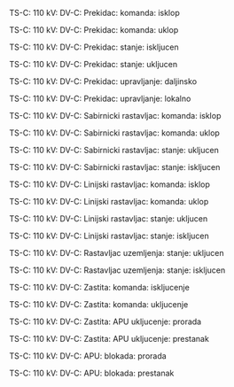 TS-C: 110 kV: DV-C: Prekidac: komanda: isklop

TS-C: 110 kV: DV-C: Prekidac: komanda: uklop

TS-C: 110 kV: DV-C: Prekidac: stanje: iskljucen

TS-C: 110 kV: DV-C: Prekidac: stanje: ukljucen

TS-C: 110 kV: DV-C: Prekidac: upravljanje: daljinsko

TS-C: 110 kV: DV-C: Prekidac: upravljanje: lokalno


TS-C: 110 kV: DV-C: Sabirnicki rastavljac: komanda: isklop

TS-C: 110 kV: DV-C: Sabirnicki rastavljac: komanda: uklop

TS-C: 110 kV: DV-C: Sabirnicki rastavljac: stanje: ukljucen

TS-C: 110 kV: DV-C: Sabirnicki rastavljac: stanje: iskljucen


TS-C: 110 kV: DV-C: Linijski rastavljac: komanda: isklop

TS-C: 110 kV: DV-C: Linijski rastavljac: komanda: uklop

TS-C: 110 kV: DV-C: Linijski rastavljac: stanje: ukljucen

TS-C: 110 kV: DV-C: Linijski rastavljac: stanje: iskljucen


TS-C: 110 kV: DV-C: Rastavljac uzemljenja: stanje: ukljucen

TS-C: 110 kV: DV-C: Rastavljac uzemljenja: stanje: iskljucen


TS-C: 110 kV: DV-C: Zastita: komanda: iskljucenje

TS-C: 110 kV: DV-C: Zastita: komanda: ukljucenje

TS-C: 110 kV: DV-C: Zastita: APU ukljucenje: prorada

TS-C: 110 kV: DV-C: Zastita: APU ukljucenje: prestanak


TS-C: 110 kV: DV-C: APU: blokada: prorada

TS-C: 110 kV: DV-C: APU: blokada: prestanak
